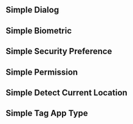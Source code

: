 ## Simple Dialog
## Simple Biometric
## Simple Security Preference
## Simple Permission
## Simple Detect Current Location
## Simple Tag App Type


